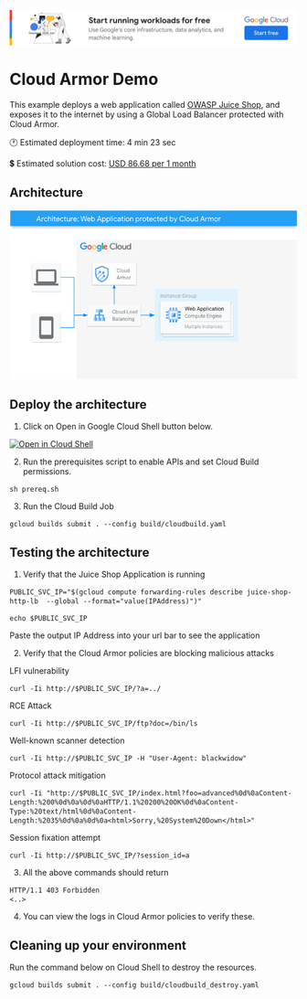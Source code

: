 [![banner](../banner.png)](https://cloud.google.com/?utm_source=github&utm_medium=referral&utm_campaign=GCP&utm_content=packages_repository_banner)


# Cloud Armor Demo

This example deploys a web application called [OWASP Juice Shop](https://owasp.org/www-project-juice-shop/), and exposes it to the internet by using a Global Load Balancer protected with Cloud Armor.

:clock1: Estimated deployment time: 4 min 23 sec

:heavy_dollar_sign: Estimated solution cost: [USD 86.68 per 1 month](https://cloud.google.com/products/calculator/#id=4690c11f-35e2-4eb1-9565-efb1fdd5faba)

## Architecture
![architecture](assets/architecture.png)

## Deploy the architecture

1. Click on Open in Google Cloud Shell button below.
<a href="https://ssh.cloud.google.com/cloudshell/editor?cloudshell_git_repo=https://github.com/GoogleCloudPlatform/click-to-deploy-solutions&cloudshell_workspace=cloud-armor-demo&cloudshell_open_in_editor=infra/terraform.tfvars" target="_new">
    <img alt="Open in Cloud Shell" src="https://gstatic.com/cloudssh/images/open-btn.svg">
</a>

2. Run the prerequisites script to enable APIs and set Cloud Build permissions.
```
sh prereq.sh
```

3. Run the Cloud Build Job
```
gcloud builds submit . --config build/cloudbuild.yaml
```
## Testing the architecture

1. Verify that the Juice Shop Application is running
```
PUBLIC_SVC_IP="$(gcloud compute forwarding-rules describe juice-shop-http-lb  --global --format="value(IPAddress)")"
```
```
echo $PUBLIC_SVC_IP
```
Paste the output IP Address into your url bar to see the application

2. Verify that the Cloud Armor policies are blocking malicious attacks

LFI vulnerability

```
curl -Ii http://$PUBLIC_SVC_IP/?a=../
```

RCE Attack

```
curl -Ii http://$PUBLIC_SVC_IP/ftp?doc=/bin/ls
```

Well-known scanner detection
```
curl -Ii http://$PUBLIC_SVC_IP -H "User-Agent: blackwidow"
```

Protocol attack mitigation
```
curl -Ii "http://$PUBLIC_SVC_IP/index.html?foo=advanced%0d%0aContent-Length:%200%0d%0a%0d%0aHTTP/1.1%20200%20OK%0d%0aContent-Type:%20text/html%0d%0aContent-Length:%2035%0d%0a%0d%0a<html>Sorry,%20System%20Down</html>"
```

Session fixation attempt
```
curl -Ii http://$PUBLIC_SVC_IP/?session_id=a
```
3. All the above commands should return
```
HTTP/1.1 403 Forbidden
<..>
```

4. You can view the logs in Cloud Armor policies to verify these.

## Cleaning up your environment
Run the command below on Cloud Shell to destroy the resources.
```
gcloud builds submit . --config build/cloudbuild_destroy.yaml
```
